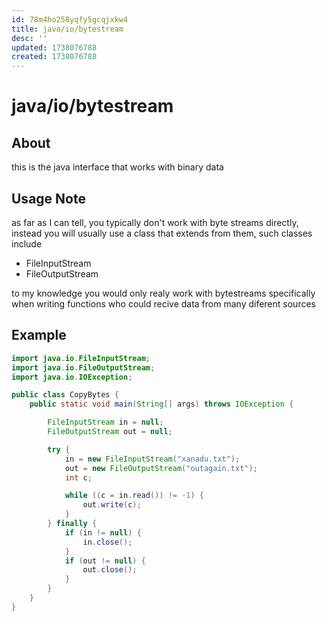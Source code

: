 ```yaml
---
id: 78m4ho258yqfy5gcqjxkw4
title: java/io/bytestream
desc: ''
updated: 1738076788
created: 1738076788
---
```

# java/io/bytestream

## About

this is the java interface that works with binary data

## Usage Note

as far as I can tell, you typically don't work with byte streams directly, instead
you will usually use a class that extends from them, such classes include

- FileInputStream
- FileOutputStream

to my knowledge you would only realy work with bytestreams specifically when
writing functions who could recive data from many diferent sources

## Example

```java
import java.io.FileInputStream;
import java.io.FileOutputStream;
import java.io.IOException;

public class CopyBytes {
    public static void main(String[] args) throws IOException {

        FileInputStream in = null;
        FileOutputStream out = null;

        try {
            in = new FileInputStream("xanadu.txt");
            out = new FileOutputStream("outagain.txt");
            int c;

            while ((c = in.read()) != -1) {
                out.write(c);
            }
        } finally {
            if (in != null) {
                in.close();
            }
            if (out != null) {
                out.close();
            }
        }
    }
}
```

